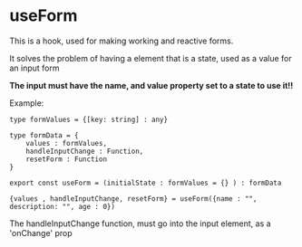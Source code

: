 # useForm

This is a hook, used for making working and reactive forms.

It solves the problem of having a element that is a state, used as a value for an input form

**The input must have the name, and value property set to a state to use it!!**

Example: 

```
type formValues = {[key: string] : any}

type formData = {
    values : formValues, 
    handleInputChange : Function, 
    resetForm : Function
}

export const useForm = (initialState : formValues = {} ) : formData

{values , handleInputChange, resetForm} = useForm({name : "", description: "", age : 0})
```

The handleInputChange function, must go into the input element, as a 'onChange' prop
